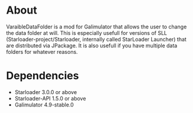 # About

VaraibleDataFolder is a mod for Galimulator that allows the user to change
the data folder at will. This is especially usefull for versions of SLL
(Starloader-project/Starloader, internally called StarLoader Launcher)
that are distributed via JPackage. It is also usefull if you have multiple
data folders for whatever reasons. 

# Dependencies

 - Starloader 3.0.0 or above
 - Starloader-API 1.5.0 or above
 - Galimulator 4.9-stable.0
